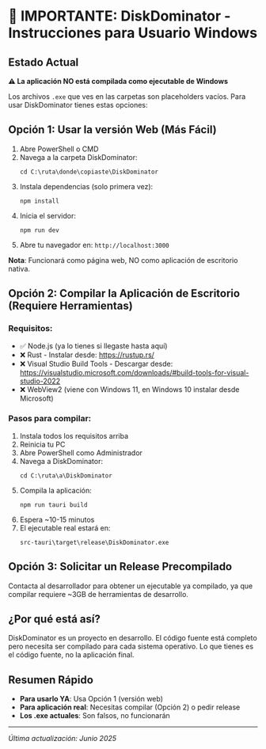 # 🚨 IMPORTANTE: DiskDominator - Instrucciones para Usuario Windows

## Estado Actual

**⚠️ La aplicación NO está compilada como ejecutable de Windows**

Los archivos `.exe` que ves en las carpetas son placeholders vacíos. Para usar DiskDominator tienes estas opciones:

## Opción 1: Usar la versión Web (Más Fácil)

1. Abre PowerShell o CMD
2. Navega a la carpeta DiskDominator:
   ```
   cd C:\ruta\donde\copiaste\DiskDominator
   ```
3. Instala dependencias (solo primera vez):
   ```
   npm install
   ```
4. Inicia el servidor:
   ```
   npm run dev
   ```
5. Abre tu navegador en: `http://localhost:3000`

**Nota**: Funcionará como página web, NO como aplicación de escritorio nativa.

## Opción 2: Compilar la Aplicación de Escritorio (Requiere Herramientas)

### Requisitos:
- ✅ Node.js (ya lo tienes si llegaste hasta aquí)
- ❌ Rust - Instalar desde: https://rustup.rs/
- ❌ Visual Studio Build Tools - Descargar desde: https://visualstudio.microsoft.com/downloads/#build-tools-for-visual-studio-2022
- ❌ WebView2 (viene con Windows 11, en Windows 10 instalar desde Microsoft)

### Pasos para compilar:
1. Instala todos los requisitos arriba
2. Reinicia tu PC
3. Abre PowerShell como Administrador
4. Navega a DiskDominator:
   ```
   cd C:\ruta\a\DiskDominator
   ```
5. Compila la aplicación:
   ```
   npm run tauri build
   ```
6. Espera ~10-15 minutos
7. El ejecutable real estará en:
   ```
   src-tauri\target\release\DiskDominator.exe
   ```

## Opción 3: Solicitar un Release Precompilado

Contacta al desarrollador para obtener un ejecutable ya compilado, ya que compilar requiere ~3GB de herramientas de desarrollo.

## ¿Por qué está así?

DiskDominator es un proyecto en desarrollo. El código fuente está completo pero necesita ser compilado para cada sistema operativo. Lo que tienes es el código fuente, no la aplicación final.

## Resumen Rápido

- **Para usarlo YA**: Usa Opción 1 (versión web)
- **Para aplicación real**: Necesitas compilar (Opción 2) o pedir release
- **Los .exe actuales**: Son falsos, no funcionarán

---

*Última actualización: Junio 2025*